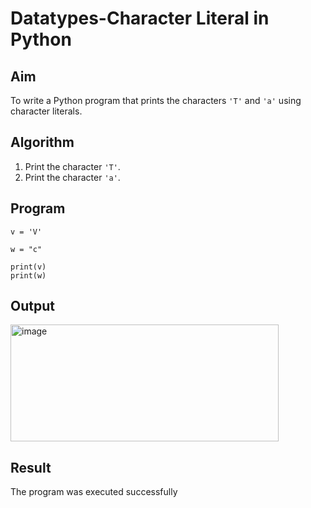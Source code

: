# Datatypes-Character Literal in Python

## Aim
To write a Python program that prints the characters `'T'` and `'a'` using character literals.

## Algorithm
1. Print the character `'T'`.
2. Print the character `'a'`.

## Program
```
v = 'V'
 
w = "c"
 
print(v)
print(w)

```
## Output
<img width="429" height="187" alt="image" src="https://github.com/user-attachments/assets/00d4ae7f-8480-45aa-aa7d-dbeddd02904e" />

## Result
The program was executed successfully
